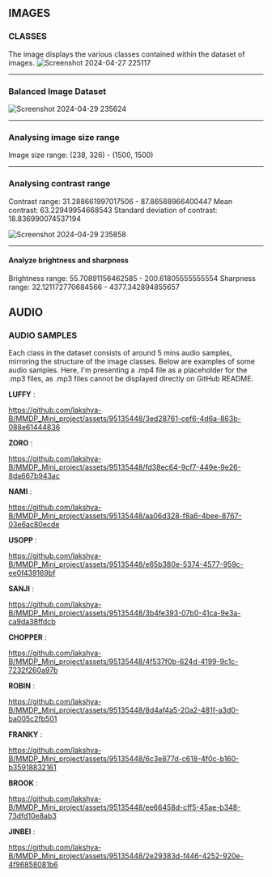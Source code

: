 ## IMAGES

### CLASSES

The image displays the various classes contained within the dataset of images.
![Screenshot 2024-04-27 225117](https://github.com/lakshya-B/MMDP_Mini_project/assets/95135448/79a1ae76-e64a-48a8-9fb1-ff8ed41cb83f)

----

### Balanced Image Dataset

![Screenshot 2024-04-29 235624](https://github.com/lakshya-B/MMDP_Mini_project/assets/95135448/b74faf04-3246-4222-b20b-78db193b9a44)

----

### Analysing image size range

Image size range: (238, 326) - (1500, 1500) 

----

### Analysing contrast range

Contrast range: 31.288661997017506 - 87.86588966400447
Mean contrast: 63.22949954668543
Standard deviation of contrast: 18.836990074537194

![Screenshot 2024-04-29 235858](https://github.com/lakshya-B/MMDP_Mini_project/assets/95135448/7f70a6dc-8c80-4e68-b55b-75c2ac0331ce)

---- 

#### Analyze brightness and sharpness

Brightness range: 55.70891156462585 - 200.61805555555554
Sharpness range: 32.121172770684566 - 4377.342894855657

## AUDIO

### AUDIO SAMPLES

Each class in the dataset consists of around 5 mins audio samples, mirroring the structure of the image classes. Below are examples of some audio samples.
Here, I'm presenting a .mp4 file as a placeholder for the .mp3 files, as .mp3 files cannot be displayed directly on GitHub README.

**LUFFY** :

https://github.com/lakshya-B/MMDP_Mini_project/assets/95135448/3ed28761-cef6-4d6a-863b-088e61444836

**ZORO** : 

https://github.com/lakshya-B/MMDP_Mini_project/assets/95135448/fd38ec64-9cf7-449e-9e26-8da667b943ac

**NAMI** : 

https://github.com/lakshya-B/MMDP_Mini_project/assets/95135448/aa06d328-f8a6-4bee-8767-03e6ac80ecde

**USOPP** : 

https://github.com/lakshya-B/MMDP_Mini_project/assets/95135448/e65b380e-5374-4577-959c-ee0f439169bf

**SANJI** : 

https://github.com/lakshya-B/MMDP_Mini_project/assets/95135448/3b4fe393-07b0-41ca-9e3a-ca9da38ffdcb

**CHOPPER** : 

https://github.com/lakshya-B/MMDP_Mini_project/assets/95135448/4f537f0b-624d-4199-9c1c-7232f260a97b

**ROBIN** : 

https://github.com/lakshya-B/MMDP_Mini_project/assets/95135448/8d4af4a5-20a2-481f-a3d0-ba005c2fb501


**FRANKY** : 

https://github.com/lakshya-B/MMDP_Mini_project/assets/95135448/6c3e877d-c618-4f0c-b160-b35918832161

**BROOK** : 

https://github.com/lakshya-B/MMDP_Mini_project/assets/95135448/ee66458d-cff5-45ae-b348-73dfd10e8ab3

**JINBEI** : 

https://github.com/lakshya-B/MMDP_Mini_project/assets/95135448/2e29383d-f446-4252-920e-4f96858081b6






